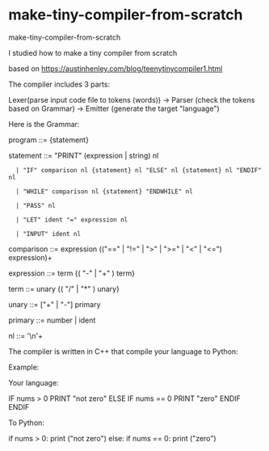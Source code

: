 # make-tiny-compiler-from-scratch
make-tiny-compiler-from-scratch

I studied how to make a tiny compiler from scratch 

based on https://austinhenley.com/blog/teenytinycompiler1.html

The compiler includes 3 parts:

Lexer(parse input code file to tokens (words)) -> Parser (check the tokens based on Grammar) -> Emitter (generate the target "language")

Here is the Grammar:

  program ::= {statement}
  
  statement ::= "PRINT" (expression | string) nl
  
      | "IF" comparison nl {statement} nl "ELSE" nl {statement} nl "ENDIF" nl
      
      | "WHILE" comparison nl {statement} "ENDWHILE" nl
      
      | "PASS" nl
      
      | "LET" ident "=" expression nl
      
      | "INPUT" ident nl
      
  comparison ::= expression (("==" | "!=" | ">" | ">=" | "<" | "<=") expression)+
  
  expression ::= term {( "-" | "+" ) term}
  
  term ::= unary {( "/" | "*" ) unary}
  
  unary ::= ["+" | "-"] primary
  
  primary ::= number | ident
  
  nl ::= '\n'+

The compiler is written in C++ that compile your language to Python:

Example:

Your language:

IF nums > 0
    PRINT "not zero"
ELSE
    IF nums == 0
        PRINT "zero"
    ENDIF
ENDIF

To Python:

if nums > 0:
	print ("not zero")
else:
	if nums == 0:
		print ("zero")
